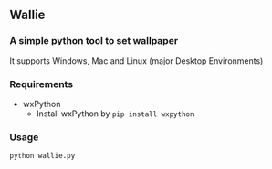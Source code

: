 ## Wallie
### A simple python tool to set wallpaper

It supports Windows, Mac and Linux (major Desktop Environments)

### Requirements
- wxPython
	- Install wxPython by `pip install wxpython`

### Usage

`python wallie.py`

